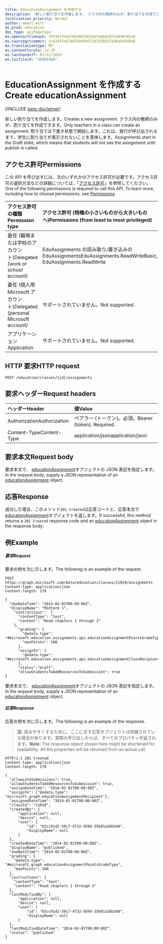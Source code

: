 ```yaml
---
title: EducationAssignment を作成する
description: '新しい割り当てを作成します。 クラス内の教師のみが、割り当てを作成できます。 割り当ては下書き状態で開始します。これは、発行が呼び出されるまで、学生に割り当てが表示されないことを意味します。  '
localization_priority: Normal
author: mmast-msft
ms.prod: education
doc_type: apiPageType
ms.openlocfilehash: f8f4b7fe917b9366f852b6fe0b620754890705a8
ms.sourcegitcommit: 2c62457e57467b8d50f21b255b553106a9a5d8d6
ms.translationtype: MT
ms.contentlocale: ja-JP
ms.lasthandoff: 07/31/2019
ms.locfileid: "35955364"
---
```

# <a name="create-educationassignment"></a><span data-ttu-id="4958f-105">EducationAssignment を作成する</span><span class="sxs-lookup"><span data-stu-id="4958f-105">Create educationAssignment</span></span>

[!INCLUDE [beta-disclaimer](../../includes/beta-disclaimer.md)]

<span data-ttu-id="4958f-106">新しい割り当てを作成します。</span><span class="sxs-lookup"><span data-stu-id="4958f-106">Creates a new assignment.</span></span> <span data-ttu-id="4958f-107">クラス内の教師のみが、割り当てを作成できます。</span><span class="sxs-lookup"><span data-stu-id="4958f-107">Only teachers in a class can create an assignment.</span></span> <span data-ttu-id="4958f-108">割り当ては下書き状態で開始します。これは、発行が呼び出されるまで、学生に割り当てが表示されないことを意味します。</span><span class="sxs-lookup"><span data-stu-id="4958f-108">Assignments start in the Draft state, which means that students will not see the assignment until publish is called.</span></span>  

## <a name="permissions"></a><span data-ttu-id="4958f-109">アクセス許可</span><span class="sxs-lookup"><span data-stu-id="4958f-109">Permissions</span></span>
<span data-ttu-id="4958f-p103">この API を呼び出すには、次のいずれかのアクセス許可が必要です。アクセス許可の選択方法などの詳細については、「[アクセス許可](/graph/permissions-reference)」を参照してください。</span><span class="sxs-lookup"><span data-stu-id="4958f-p103">One of the following permissions is required to call this API. To learn more, including how to choose permissions, see [Permissions](/graph/permissions-reference).</span></span>

|<span data-ttu-id="4958f-112">アクセス許可の種類</span><span class="sxs-lookup"><span data-stu-id="4958f-112">Permission type</span></span>      | <span data-ttu-id="4958f-113">アクセス許可 (特権の小さいものから大きいものへ)</span><span class="sxs-lookup"><span data-stu-id="4958f-113">Permissions (from least to most privileged)</span></span>              |
|:--------------------|:---------------------------------------------------------|
|<span data-ttu-id="4958f-114">委任 (職場または学校のアカウント)</span><span class="sxs-lookup"><span data-stu-id="4958f-114">Delegated (work or school account)</span></span> |  <span data-ttu-id="4958f-115">EduAssignments の読み取り/書き込みの EduAssignments</span><span class="sxs-lookup"><span data-stu-id="4958f-115">EduAssignments.ReadWriteBasic, EduAssignments.ReadWrite</span></span>  |
|<span data-ttu-id="4958f-116">委任 (個人用 Microsoft アカウント)</span><span class="sxs-lookup"><span data-stu-id="4958f-116">Delegated (personal Microsoft account)</span></span> |  <span data-ttu-id="4958f-117">サポートされていません。</span><span class="sxs-lookup"><span data-stu-id="4958f-117">Not supported.</span></span>  |
|<span data-ttu-id="4958f-118">アプリケーション</span><span class="sxs-lookup"><span data-stu-id="4958f-118">Application</span></span> | <span data-ttu-id="4958f-119">サポートされていません。</span><span class="sxs-lookup"><span data-stu-id="4958f-119">Not supported.</span></span> | 

## <a name="http-request"></a><span data-ttu-id="4958f-120">HTTP 要求</span><span class="sxs-lookup"><span data-stu-id="4958f-120">HTTP request</span></span>
<!-- { "blockType": "ignored" } -->
```http
POST /education/classes/{id}/assignments

```
## <a name="request-headers"></a><span data-ttu-id="4958f-121">要求ヘッダー</span><span class="sxs-lookup"><span data-stu-id="4958f-121">Request headers</span></span>
| <span data-ttu-id="4958f-122">ヘッダー</span><span class="sxs-lookup"><span data-stu-id="4958f-122">Header</span></span>       | <span data-ttu-id="4958f-123">値</span><span class="sxs-lookup"><span data-stu-id="4958f-123">Value</span></span> |
|:---------------|:--------|
| <span data-ttu-id="4958f-124">Authorization</span><span class="sxs-lookup"><span data-stu-id="4958f-124">Authorization</span></span>  | <span data-ttu-id="4958f-p104">ベアラー {トークン}。必須。</span><span class="sxs-lookup"><span data-stu-id="4958f-p104">Bearer {token}. Required.</span></span>  |
| <span data-ttu-id="4958f-127">Content-Type</span><span class="sxs-lookup"><span data-stu-id="4958f-127">Content-Type</span></span>  | <span data-ttu-id="4958f-128">application/json</span><span class="sxs-lookup"><span data-stu-id="4958f-128">application/json</span></span>  |

## <a name="request-body"></a><span data-ttu-id="4958f-129">要求本文</span><span class="sxs-lookup"><span data-stu-id="4958f-129">Request body</span></span>
<span data-ttu-id="4958f-130">要求本文で、 [educationAssignment](../resources/educationassignment.md)オブジェクトの JSON 表記を指定します。</span><span class="sxs-lookup"><span data-stu-id="4958f-130">In the request body, supply a JSON representation of an [educationAssignment](../resources/educationassignment.md) object.</span></span>


## <a name="response"></a><span data-ttu-id="4958f-131">応答</span><span class="sxs-lookup"><span data-stu-id="4958f-131">Response</span></span>
<span data-ttu-id="4958f-132">成功した場合、このメソッド`201 Created`は応答コードと、応答本文で[educationAssignment](../resources/educationassignment.md)オブジェクトを返します。</span><span class="sxs-lookup"><span data-stu-id="4958f-132">If successful, this method returns a `201 Created` response code and an [educationAssignment](../resources/educationassignment.md) object in the response body.</span></span>

## <a name="example"></a><span data-ttu-id="4958f-133">例</span><span class="sxs-lookup"><span data-stu-id="4958f-133">Example</span></span>
##### <a name="request"></a><span data-ttu-id="4958f-134">要求</span><span class="sxs-lookup"><span data-stu-id="4958f-134">Request</span></span>
<span data-ttu-id="4958f-135">要求の例を次に示します。</span><span class="sxs-lookup"><span data-stu-id="4958f-135">The following is an example of the request.</span></span>
<!-- {
  "blockType": "ignored",
  "name": "create_educationassignment_from_educationclass"
}-->
```http
POST https://graph.microsoft.com/beta/education/classes/11019/assignments
Content-type: application/json
Content-length: 279

{ 
  "dueDateTime": "2014-02-01T00:00:00Z",
  "displayName": "Midterm 1",
    "instructions":  {
      "contentType": "text",
      "content": "Read chapters 1 through 3"
    },
      "grading": {
        "@odata.type": "#microsoft.education.assignments.api.educationAssignmentPointsGradeType",
        "maxPoints": 100
      },
      "assignTo": {
        "@odata.type": "#microsoft.education.assignments.api.educationAssignmentClassRecipient"
      },
      "status":"draft",
      "allowStudentsToAddResourcesToSubmission": true
}
```
<span data-ttu-id="4958f-136">要求本文で、 [educationAssignment](../resources/educationassignment.md)オブジェクトの JSON 表記を指定します。</span><span class="sxs-lookup"><span data-stu-id="4958f-136">In the request body, supply a JSON representation of an [educationAssignment](../resources/educationassignment.md) object.</span></span>

##### <a name="response"></a><span data-ttu-id="4958f-137">応答</span><span class="sxs-lookup"><span data-stu-id="4958f-137">Response</span></span>
<span data-ttu-id="4958f-138">応答の例を次に示します。</span><span class="sxs-lookup"><span data-stu-id="4958f-138">The following is an example of the response.</span></span> 

><span data-ttu-id="4958f-p105">**注:** 読みやすくするために、ここに示す応答オブジェクトは短縮されている場合があります。実際の呼び出しからは、すべてのプロパティが返されます。</span><span class="sxs-lookup"><span data-stu-id="4958f-p105">**Note:** The response object shown here might be shortened for readability. All the properties will be returned from an actual call.</span></span>

<!-- {
  "blockType": "ignored",
  "truncated": true,
  "@odata.type": "microsoft.graph.educationAssignment"
} -->
```http
HTTP/1.1 201 Created
Content-type: application/json
Content-length: 279

{
  "allowLateSubmissions": true,
  "allowStudentsToAddResourcesToSubmission": true,
  "assignDateTime": "2014-02-01T00:00:00Z",
  "assignTo": {"@odata.type": "microsoft.graph.educationAssignmentRecipient"},
  "assignedDateTime": "2014-02-01T00:00:00Z",
  "classId": "11018",
  "createdBy": {
      "application": null,
      "device": null,
      "user": {
          "id": "63cc91d2-59c7-4732-9594-35b91a26b340",
          "displayName": null
      }
  },
  "createdDateTime": "2014-02-01T00:00:00Z",
  "displayName": "published",
  "dueDateTime": "2014-02-01T00:00:00Z",
  "grading": {
    "@odata.type": "#microsoft.graph.educationAssignmentPointsGradeType",
    "maxPoints": 100
  },
  "instructions": {
    "contentType": "text",
    "content": "Read chapters 1 through 3"
  },
  "lastModifiedBy": {
      "application": null,
      "device": null,
      "user": {
          "id": "63cc91d2-59c7-4732-9594-35b91a26b340",
          "displayName": null
      }
  },
  "lastModifiedDateTime": "2014-02-01T00:00:00Z",
  "status": "published"
}
```

<!-- uuid: 8fcb5dbc-d5aa-4681-8e31-b001d5168d79
2015-10-25 14:57:30 UTC -->
<!--
{
  "type": "#page.annotation",
  "description": "Create educationAssignment",
  "keywords": "",
  "section": "documentation",
  "tocPath": "",
  "suppressions": []
}
-->
